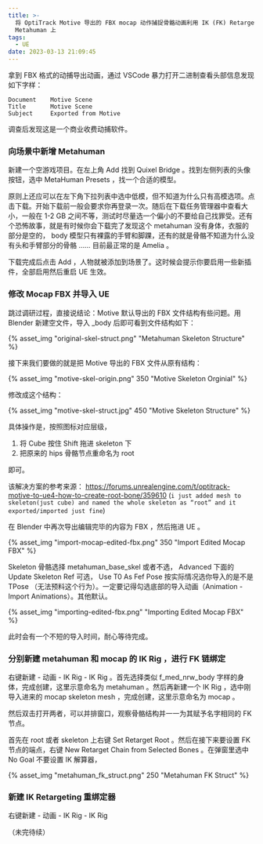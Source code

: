 ```yaml
---
title: >-
  将 OptiTrack Motive 导出的 FBX mocap 动作捕捉骨骼动画利用 IK (FK) Retargeting 重映射绑定到 Unreal
  Metahuman 上
tags:
  - UE
date: 2023-03-13 21:09:45
---
```



拿到 FBX 格式的动捕导出动画，通过 VSCode 暴力打开二进制查看头部信息发现如下字样：

```
Document	Motive Scene
Title		Motive Scene
Subject		Exported from Motive
```

调查后发现这是一个商业收费动捕软件。

### 向场景中新增 Metahuman

新建一个空游戏项目。在左上角 Add 找到 Quixel Bridge 。找到左侧列表的头像按钮，选中 MetaHuman Presets ，找一个合适的模型。

<!-- more -->

原则上还应可以在左下角下拉列表中选中低模，但不知道为什么只有高模选项。点击下载。开始下载前一般会要求你再登录一次。随后在下载任务管理器中查看大小，一般在 1-2 GB 之间不等，测试时尽量选一个偏小的不要给自己找罪受。还有个恐怖故事，就是有时候你会下载完了发现这个 metahuman 没有身体，衣服的部分是空的， body 模型只有裸露的手臂和脚踝，还有的就是骨骼不知道为什么没有头和手臂部分的骨骼 …… 目前最正常的是 Amelia 。

下载完成后点击 Add ，人物就被添加到场景了。这时候会提示你要启用一些新插件，全部启用然后重启 UE 生效。

### 修改 Mocap FBX 并导入 UE

跳过调研过程，直接说结论：Motive 默认导出的 FBX 文件结构有些问题。用 Blender 新建空文件，导入 _body 后即可看到文件结构如下：

{% asset_img "original-skel-struct.png" "Metahuman Skeleton Structure" %}

接下来我们要做的就是把 Motive 导出的 FBX 文件从原有结构：

{% asset_img "motive-skel-origin.png" 350 "Motive Skeleton Orginial" %}

修改成这个结构：

{% asset_img "motive-skel-struct.jpg" 450 "Motive Skeleton Structure" %}

具体操作是，按照图标对应层级，

1. 将 Cube 按住 Shift 拖进 skeleton 下
2. 把原来的 hips 骨骼节点重命名为 root

即可。

该解决方案的参考来源： https://forums.unrealengine.com/t/optitrack-motive-to-ue4-how-to-create-root-bone/359610 (`i just added mesh to skeleton(just cube) and named the whole skeleton as “root” and it exported/imported just fine`)

在 Blender 中再次导出编辑完毕的内容为 FBX ，然后拖进 UE 。

{% asset_img "import-mocap-edited-fbx.png" 350 "Import Edited Mocap FBX" %}

Skeleton 骨骼选择 metahuman_base_skel 或者不选， Advanced 下面的 Update Skeleton Ref 可选， Use T0 As Fef Pose 按实际情况选你导入的是不是 TPose （无法预料这个行为）。一定要记得勾选底部的导入动画（Animation - Import Animations）。其他默认。

{% asset_img "importing-edited-fbx.png" "Importing Edited Mocap FBX" %}

此时会有一个不短的导入时间，耐心等待完成。

### 分别新建 metahuman 和 mocap 的 IK Rig ，进行 FK 链绑定

右键新建 - 动画 - IK Rig - IK Rig 。首先选择类似 f_med_nrw_body 字样的身体，完成创建，这里示意命名为 metahuman 。然后再新建一个 IK Rig ，选中刚导入进来的 mocap skeleton mesh ，完成创建，这里示意命名为 mocap 。

然后双击打开两者，可以并排窗口，观察骨骼结构并一一为其赋予名字相同的 FK 节点。

首先在 root 或者 skeleton 上右键 Set Retarget Root 。然后在接下来要设置 FK 节点的端点，右键 New Retarget Chain from Selected Bones 。在弹窗里选中 No Goal 不要设置 IK 解算器，

{% asset_img "metahuman_fk_struct.png" 250 "Metahuman FK Struct" %}

### 新建 IK Retargeting 重绑定器

右键新建 - 动画 - IK Rig - IK Rig

（未完待续）